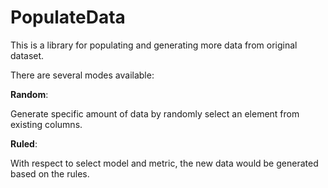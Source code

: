 # PopulateData

This is a library for populating and generating more data from original dataset.

There are several modes available:

**Random**:

Generate specific amount of data by randomly select an element from existing columns.

**Ruled**:

With respect to select model and metric, the new data would be generated based on the rules.


